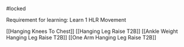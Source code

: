 #locked 

Requirement for learning:  Learn 1 HLR Movement

[[Hanging Knees To Chest]]
[[Hanging Leg Raise T2B]]
[[Ankle Weight Hanging Leg Raise T2B]]
[[One Arm Hanging Leg Raise T2B]]